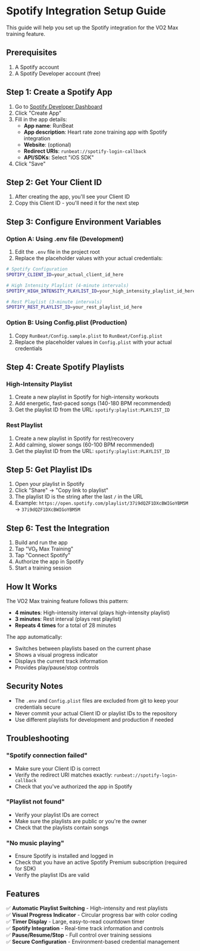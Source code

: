 # Spotify Integration Setup Guide

This guide will help you set up the Spotify integration for the VO2 Max training feature.

## Prerequisites

1. A Spotify account
2. A Spotify Developer account (free)

## Step 1: Create a Spotify App

1. Go to [Spotify Developer Dashboard](https://developer.spotify.com/dashboard)
2. Click "Create App"
3. Fill in the app details:
   - **App name**: RunBeat
   - **App description**: Heart rate zone training app with Spotify integration
   - **Website**: (optional)
   - **Redirect URIs**: `runbeat://spotify-login-callback`
   - **API/SDKs**: Select "iOS SDK"
4. Click "Save"

## Step 2: Get Your Client ID

1. After creating the app, you'll see your Client ID
2. Copy this Client ID - you'll need it for the next step

## Step 3: Configure Environment Variables

### Option A: Using .env file (Development)

1. Edit the `.env` file in the project root
2. Replace the placeholder values with your actual credentials:

```bash
# Spotify Configuration
SPOTIFY_CLIENT_ID=your_actual_client_id_here

# High Intensity Playlist (4-minute intervals)
SPOTIFY_HIGH_INTENSITY_PLAYLIST_ID=your_high_intensity_playlist_id_here

# Rest Playlist (3-minute intervals)
SPOTIFY_REST_PLAYLIST_ID=your_rest_playlist_id_here
```

### Option B: Using Config.plist (Production)

1. Copy `RunBeat/Config.sample.plist` to `RunBeat/Config.plist`
2. Replace the placeholder values in `Config.plist` with your actual credentials

## Step 4: Create Spotify Playlists

### High-Intensity Playlist
1. Create a new playlist in Spotify for high-intensity workouts
2. Add energetic, fast-paced songs (140-180 BPM recommended)
3. Get the playlist ID from the URL: `spotify:playlist:PLAYLIST_ID`

### Rest Playlist
1. Create a new playlist in Spotify for rest/recovery
2. Add calming, slower songs (60-100 BPM recommended)
3. Get the playlist ID from the URL: `spotify:playlist:PLAYLIST_ID`

## Step 5: Get Playlist IDs

1. Open your playlist in Spotify
2. Click "Share" → "Copy link to playlist"
3. The playlist ID is the string after the last `/` in the URL
4. Example: `https://open.spotify.com/playlist/37i9dQZF1DXcBWIGoYBM5M` → `37i9dQZF1DXcBWIGoYBM5M`

## Step 6: Test the Integration

1. Build and run the app
2. Tap "VO₂ Max Training"
3. Tap "Connect Spotify"
4. Authorize the app in Spotify
5. Start a training session

## How It Works

The VO2 Max training feature follows this pattern:
- **4 minutes**: High-intensity interval (plays high-intensity playlist)
- **3 minutes**: Rest interval (plays rest playlist)
- **Repeats 4 times** for a total of 28 minutes

The app automatically:
- Switches between playlists based on the current phase
- Shows a visual progress indicator
- Displays the current track information
- Provides play/pause/stop controls

## Security Notes

- The `.env` and `Config.plist` files are excluded from git to keep your credentials secure
- Never commit your actual Client ID or playlist IDs to the repository
- Use different playlists for development and production if needed

## Troubleshooting

### "Spotify connection failed"
- Make sure your Client ID is correct
- Verify the redirect URI matches exactly: `runbeat://spotify-login-callback`
- Check that you've authorized the app in Spotify

### "Playlist not found"
- Verify your playlist IDs are correct
- Make sure the playlists are public or you're the owner
- Check that the playlists contain songs

### "No music playing"
- Ensure Spotify is installed and logged in
- Check that you have an active Spotify Premium subscription (required for SDK)
- Verify the playlist IDs are valid

## Features

✅ **Automatic Playlist Switching** - High-intensity and rest playlists  
✅ **Visual Progress Indicator** - Circular progress bar with color coding  
✅ **Timer Display** - Large, easy-to-read countdown timer  
✅ **Spotify Integration** - Real-time track information and controls  
✅ **Pause/Resume/Stop** - Full control over training sessions  
✅ **Secure Configuration** - Environment-based credential management
